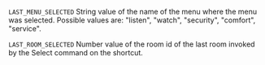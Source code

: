

`LAST_MENU_SELECTED`
String value of the name of the menu where the menu was selected.  Possible values are: "listen", "watch", "security", "comfort", "service".


`LAST_ROOM_SELECTED`
Number value of the room id of the last room invoked by the Select command on the shortcut.